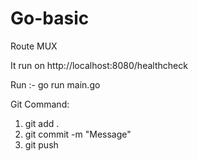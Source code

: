 # Go-basic
Route
MUX

It run on http://localhost:8080/healthcheck

Run :- go run main.go

Git Command:
1. git add .
2. git commit -m "Message"
3. git push

